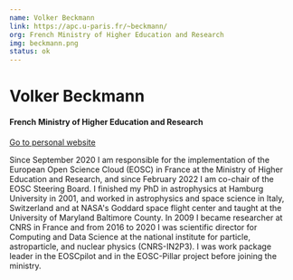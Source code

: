 ```yaml
---
name: Volker Beckmann
link: https://apc.u-paris.fr/~beckmann/
org: French Ministry of Higher Education and Research
img: beckmann.png
status: ok
---
```


# Volker Beckmann

#### French Ministry of Higher Education and Research

[Go to personal website](https://apc.u-paris.fr/~beckmann/)

Since September 2020 I am responsible for the implementation of the European Open Science Cloud (EOSC) in France at the Ministry of Higher Education and Research, and since February 2022 I am co-chair of the EOSC Steering Board. I finished my PhD in astrophysics at Hamburg University in 2001, and worked in astrophysics and space science in Italy, Switzerland and at NASA's Goddard space flight center and taught at the University of Maryland Baltimore County. In 2009 I became researcher at CNRS in France and from 2016 to 2020 I was scientific director for Computing and Data Science at the national institute for particle, astroparticle, and nuclear physics (CNRS-IN2P3). I was work package leader in the EOSCpilot and in the EOSC-Pillar project before joining the ministry.

        